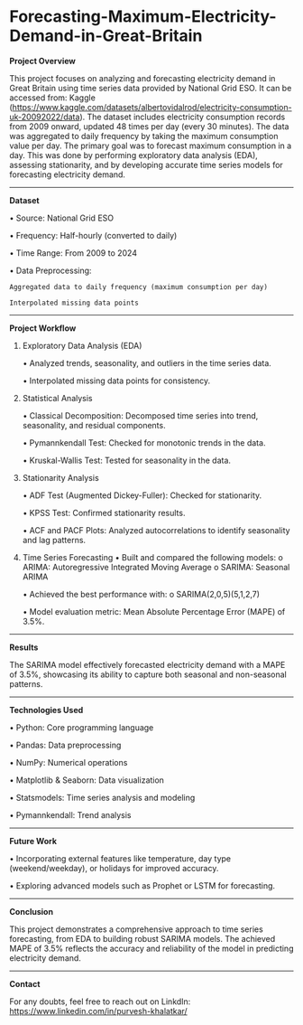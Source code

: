 # Forecasting-Maximum-Electricity-Demand-in-Great-Britain
**Project Overview**

This project focuses on analyzing and forecasting electricity demand in Great Britain using time series data provided by National Grid ESO. It can be accessed from: Kaggle (https://www.kaggle.com/datasets/albertovidalrod/electricity-consumption-uk-20092022/data). The dataset includes electricity consumption records from 2009 onward, updated 48 times per day (every 30 minutes). The data was aggregated to daily frequency by taking the maximum consumption value per day.
The primary goal was to forecast maximum consumption in a day. This was done by performing exploratory data analysis (EDA), assessing stationarity, and by developing accurate time series models for forecasting electricity demand.

________________________________________

**Dataset**

•	Source: National Grid ESO

•	Frequency: Half-hourly (converted to daily)

•	Time Range: From 2009 to 2024

•	Data Preprocessing:
    
    Aggregated data to daily frequency (maximum consumption per day)
    
    Interpolated missing data points
________________________________________

**Project Workflow**
1. Exploratory Data Analysis (EDA)

   •	Analyzed trends, seasonality, and outliers in the time series data.

   •	Interpolated missing data points for consistency.
   
3. Statistical Analysis
   
    •	Classical Decomposition: Decomposed time series into trend, seasonality, and residual components.
   
    •	Pymannkendall Test: Checked for monotonic trends in the data.
   
    •	Kruskal-Wallis Test: Tested for seasonality in the data.
   
4. Stationarity Analysis
   
    •	ADF Test (Augmented Dickey-Fuller): Checked for stationarity.
   
    •	KPSS Test: Confirmed stationarity results.
   
    •	ACF and PACF Plots: Analyzed autocorrelations to identify seasonality and lag patterns.
   
5. Time Series Forecasting
   • Built and compared the following models:
        o	ARIMA: Autoregressive Integrated Moving Average
        o	SARIMA: Seasonal ARIMA
      
    •	Achieved the best performance with:
        o	SARIMA(2,0,5)(5,1,2,7)
        
    •	Model evaluation metric: Mean Absolute Percentage Error (MAPE) of 3.5%.
________________________________________
**Results**

The SARIMA model effectively forecasted electricity demand with a MAPE of 3.5%, showcasing its ability to capture both seasonal and non-seasonal patterns.
________________________________________

**Technologies Used**

•	Python: Core programming language
    
•	Pandas: Data preprocessing
    
•	NumPy: Numerical operations
    
•	Matplotlib & Seaborn: Data visualization
        
•	Statsmodels: Time series analysis and modeling
        
•	Pymannkendall: Trend analysis
________________________________________

**Future Work**

•	Incorporating external features like temperature, day type (weekend/weekday), or holidays for improved accuracy.
        
•	Exploring advanced models such as Prophet or LSTM for forecasting.

________________________________________
    
**Conclusion**

This project demonstrates a comprehensive approach to time series forecasting, from EDA to building robust SARIMA models. The achieved MAPE of 3.5% reflects the accuracy and reliability of the model in predicting electricity demand.

________________________________________
    
**Contact**

For any doubts, feel free to reach out on LinkdIn: https://www.linkedin.com/in/purvesh-khalatkar/ 


